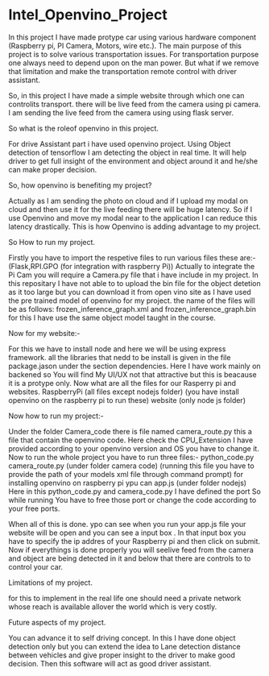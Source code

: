 # Intel_Openvino_Project
In this project I have made protype car using various hardware component (Raspberry pi, PI Camera, Motors, wire etc.). The main purpose of this project is to solve various transportation issues. For transportation purpose one always need to depend upon on the man power. But what if we remove that limitation and make the transportation remote control with driver assistant. 


So, in this project I have made a simple website through which one can controlits transport. there will be live feed from the camera using pi camera. I am sending the live feed from the camera using using flask server. 


So what is the roleof openvino in this project.

For drive Assistant part i have used openvino project. Using Object detection of tensorflow I am detecting the object in real time. It will help driver to get full insight of the environment and object around it and he/she can make proper decision.


So, how openvino is benefiting my project?

Actually as I am sending the photo on cloud and if I upload my modal on cloud and then use it for the live feeding there will be huge latency.
So if I use Openvino and move my modal near to the application I can reduce this latency drastically. This is how Openvino is adding advantage to my project.


So How to run my project.

Firstly you have to import the respetive files to run various files these are:- (Flask,RPI.GPO (for integration with raspberry Pi)) 
Actually to integrate the Pi Cam you will require a Camera.py file that i have include in my project.
In this repositary I have not able to to upload the bin file for the object detetion as it too large but you can download it from open vino site as I have used the pre trained model of openvino for my project.
the name of the files will be as follows:
frozen_inference_graph.xml and frozen_inference_graph.bin
for this I have use the same object model taught in the course. 

Now for my website:-

For this we have to install node and here we will be using express framework.
all the libraries that nedd to be install is given in the file package.jason under the section dependencies.
Here I have work mainly on backened so You will find My UI/UX not that attractive but this is beacause it is a protype only.
Now what are all the files for our Rasperry pi and websites.
RaspberryPi (all files except nodejs folder) (you have install openvino on the raspberry pi to run these)
website (only node js folder)


Now how to run my project:-

Under the folder Camera_code there is file named camera_route.py this a file that contain the openvino code. Here check the CPU_Extension I have provided according to your openvino version and OS you have to change it.
Now to run the whole project you have to run three files:-
python_code.py
camera_route.py (under folder camera code) (running this file you have to provide the path of your models xml file through command prompt)
for installing openvino on raspberry pi ypu can
app.js (under folder nodejs)
Here in this python_code.py and camera_code.py I have defined the port So while running You have to free those port or change the code according to your free ports.


When all of this is done. ypo can see when you run your app.js file your website will be open and you can see a input box .
In that input box you have to specify the ip addres of your Raspberry pi and then click on submit.
Now if everythings is done properly you will seelive feed from the camera and object are being detected in it and below that there are controls to to control your car.


Limitations of my project.

for this to implement in the real life one should need a private network whose reach is available allover the world which is very costly.


Future aspects of my project.

You can advance it to self driving concept.
In this I have done object detection only but you can extend the idea to Lane detection distance between vehicles and give proper insight to the driver to make good decision. Then this software will act as good driver assistant.
